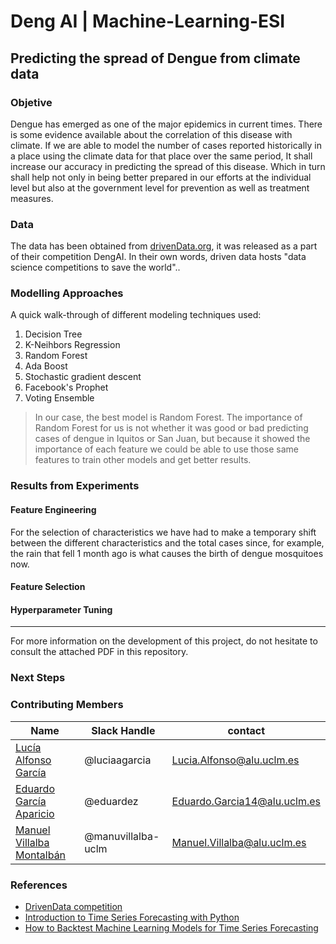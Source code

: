 # Deng AI | Machine-Learning-ESI
## Predicting the spread of Dengue from climate data

### Objetive
Dengue has emerged as one of the major epidemics in current times. There is some evidence available about the correlation of this disease with climate. If we are able to model the number of cases reported historically in a place using the climate data for that place over the same period, It shall increase our accuracy in predicting the spread of this disease. Which in turn shall help not only in being better prepared in our efforts at the individual level but also at the government level for prevention as well as treatment measures.

### Data
The data has been obtained from [drivenData.org](https://www.drivendata.org/competitions/44/dengai-predicting-disease-spread/), it was released as a part of their competition DengAI. In their own words, driven data hosts "data science competitions to save the world"..

### Modelling Approaches
A quick walk-through of different modeling techniques used:

1. Decision Tree
2. K-Neihbors Regression
3. Random Forest
4. Ada Boost
5. Stochastic gradient descent
6. Facebook's Prophet
7. Voting Ensemble
  
>In our case, the best model is Random Forest. The importance of Random Forest for us is not whether it was good or bad predicting cases of dengue in Iquitos or San Juan, but because it showed the importance of each feature we could be able to use those same features to train other models and get better results.

### Results from Experiments

#### Feature Engineering

For the selection of characteristics we have had to make a temporary shift between the different characteristics and the total cases since, for example, the rain that fell 1 month ago is what causes the birth of dengue mosquitoes now.

#### Feature Selection


#### Hyperparameter Tuning

------------------------------------
For more information on the development of this project, do not hesitate to consult the attached PDF in this repository.

### Next Steps



### Contributing Members

|Name     |  Slack Handle   | contact |
|---------|-----------------|---------|
|[Lucía Alfonso García](https://github.com/luciaagarcia)| @luciaagarcia       | Lucia.Alfonso@alu.uclm.es|
|[Eduardo García Aparicio](https://github.com/eduardez) |     @eduardez    | Eduardo.Garcia14@alu.uclm.es
|[Manuel Villalba Montalbán](https://github.com/manuvillalba-uclm) |     @manuvillalba-uclm    | Manuel.Villalba@alu.uclm.es |

### References
- [DrivenData competition](https://www.drivendata.org/competitions/44/dengai-predicting-disease-spread/)
- [Introduction to Time Series Forecasting with Python](https://www.studocu.com/row/document/tsinghua-university/econometrics-2/other/introduction-to-time-series-forecasting-with-python-how-to-prepare-data-and-develop-models-to-predict-the-future-by-jason-brownlee-z-lib/8650098/view)
- [How to Backtest Machine Learning Models for Time Series Forecasting](https://machinelearningmastery.com/backtest-machine-learning-models-time-series-forecasting/)
